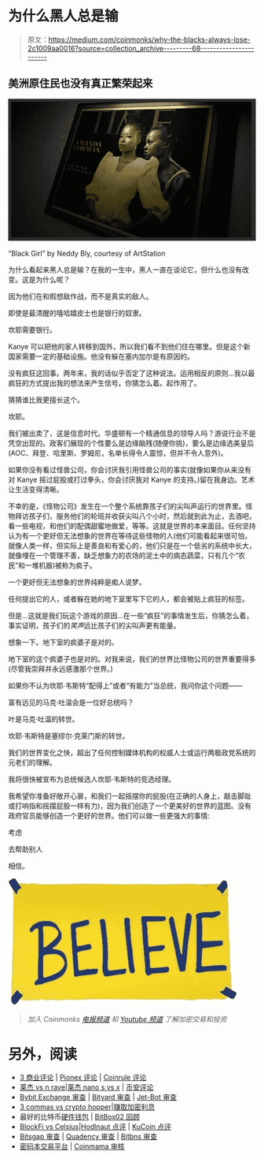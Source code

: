# 为什么黑人总是输

> 原文：<https://medium.com/coinmonks/why-the-blacks-always-lose-2c1009aa0016?source=collection_archive---------68----------------------->

## 美洲原住民也没有真正繁荣起来

![](img/4f07d11aef1723c851419007ad407c98.png)

“Black Girl” by Neddy Bly, courtesy of ArtStation

为什么看起来黑人总是输？在我的一生中，黑人一直在谈论它，但什么也没有改变。这是为什么呢？

因为他们在和假想敌作战，而不是真实的敌人。

即使是最清醒的嘻哈嬉皮士也是银行的奴隶。

坎耶需要银行。

Kanye 可以把他的家人转移到国外，所以我们看不到他们住在哪里。但是这个新国家需要一定的基础设施。他没有躲在塞内加尔是有原因的。

没有疯狂这回事。两年来，我的话似乎否定了这种说法。运用相反的原则…我以最疯狂的方式提出我的想法来产生信号。你猜怎么着。起作用了。

猜猜谁比我更擅长这个。

坎耶。

我们被出卖了，这是信息时代。华盛顿有一个精通信息的领导人吗？游说行业不是凭空出现的。政客们展现的个性要么是边缘脑残(随便你挑)，要么是边缘选美皇后(AOC、拜登、哈里斯、罗姆尼，名单长得令人震惊，但并不令人意外)。

如果你没有看过怪兽公司，你会讨厌我引用怪兽公司的事实(就像如果你从来没有对 Kanye 摇过屁股或打过拳头，你会讨厌我对 Kanye 的支持。)留在我身边。艺术让生活变得清晰。

不幸的是，《怪物公司》发生在一个整个系统靠孩子们的尖叫声运行的世界里。怪物拜访孩子们，服务他们的轮班并收获尖叫八个小时，然后就到此为止，去酒吧，看一些电视，和他们的配偶甜蜜地做爱，等等。这就是世界的本来面目。任何坚持认为有一个更好但无法想象的世界在等待这些怪物的人(他们可能看起来很可怕，就像人类一样，但实际上是善良和有爱心的，他们只是在一个低劣的系统中长大，就像埋在一个管理不善，缺乏想象力的农场的泥土中的病态蔬菜，只有几个“农民”和一堆机器)被称为疯子。

一个更好但无法想象的世界纯粹是痴人说梦。

任何提出它的人，或者躲在她的地下室里写下它的人，都会被贴上疯狂的标签。

但是…这就是我们玩这个游戏的原因…在一些“疯狂”的事情发生后，你猜怎么着，事实证明，孩子们的*笑声*远比孩子们的尖叫声更有能量。

想象一下。地下室的疯婆子是对的。

地下室的这个疯婆子也是对的。对我来说，我们的世界比怪物公司的世界重要得多(尽管我崇拜并永远感激那个世界。)

如果你不认为坎耶·韦斯特“配得上”或者“有能力”当总统，我问你这个问题——

富有远见的马克·吐温会是一位好总统吗？

叶是马克·吐温的转世。

坎耶·韦斯特是塞缪尔·克莱门斯的转世。

我们的世界变化之快，超出了任何控制媒体机构的权威人士或运行两极政党系统的元老们的理解。

我将很快被宣布为总统候选人坎耶·韦斯特的竞选经理。

我希望你准备好敞开心扉，和我们一起摇摆你的屁股(在正确的人身上，敲击脚趾或打响指和摇摆屁股一样有力)，因为我们创造了一个更美好的世界的蓝图。没有政府官员能够创造一个更好的世界。他们可以做一些更强大的事情:

考虑

去帮助别人

相信。

![](img/c8f7262203f12eaf070d758be3186ffc.png)

> *加入 Coinmonks* [*电报频道*](https://t.me/coincodecap) *和* [*Youtube 频道*](https://www.youtube.com/c/coinmonks/videos) *了解加密交易和投资*

# 另外，阅读

*   [3 商业评论](/coinmonks/3commas-review-an-excellent-crypto-trading-bot-2020-1313a58bec92) | [Pionex 评论](https://coincodecap.com/pionex-review-exchange-with-crypto-trading-bot) | [Coinrule 评论](/coinmonks/coinrule-review-2021-a-beginner-friendly-crypto-trading-bot-daf0504848ba)
*   [莱杰 vs n rave](/coinmonks/ledger-vs-ngrave-zero-7e40f0c1d694)|[莱杰 nano s vs x](/coinmonks/ledger-nano-s-vs-x-battery-hardware-price-storage-59a6663fe3b0) | [币安评论](/coinmonks/binance-review-ee10d3bf3b6e)
*   [Bybit Exchange 审查](/coinmonks/bybit-exchange-review-dbd570019b71) | [Bityard 审查](https://coincodecap.com/bityard-reivew) | [Jet-Bot 审查](https://coincodecap.com/jet-bot-review)
*   [3 commas vs crypto hopper](/coinmonks/3commas-vs-pionex-vs-cryptohopper-best-crypto-bot-6a98d2baa203)|[赚取加密利息](/coinmonks/earn-crypto-interest-b10b810fdda3)
*   最好的比特币[硬件钱包](/coinmonks/hardware-wallets-dfa1211730c6) | [BitBox02 回顾](/coinmonks/bitbox02-review-your-swiss-bitcoin-hardware-wallet-c36c88fff29)
*   [BlockFi vs Celsius](/coinmonks/blockfi-vs-celsius-vs-hodlnaut-8a1cc8c26630)|[Hodlnaut 点评](/coinmonks/hodlnaut-review-best-way-to-hodl-is-to-earn-interest-on-your-bitcoin-6658a8c19edf) | [KuCoin 点评](https://coincodecap.com/kucoin-review)
*   [Bitsgap 审查](/coinmonks/bitsgap-review-a-crypto-trading-bot-that-makes-easy-money-a5d88a336df2) | [Quadency 审查](/coinmonks/quadency-review-a-crypto-trading-automation-platform-3068eaa374e1) | [Bitbns 审查](/coinmonks/bitbns-review-38256a07e161)
*   [密码本交易平台](/coinmonks/top-10-crypto-copy-trading-platforms-for-beginners-d0c37c7d698c) | [Coinmama 审核](/coinmonks/coinmama-review-ace5641bde6e)